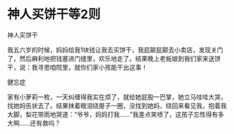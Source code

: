 # 神人买饼干等2则

神人买饼干

我五六岁的时候，妈妈给我1块钱让我去买饼干，我屁颠屁颠去小卖店，发现关门了，然后麻利地把钱塞进门缝里，欢乐地走了。结果晚上老板娘到我们家来送饼干，说：我寻思咱院里，就你们家小孩能干出这事！

健忘症

家有小萝莉一枚，一天纠缠得我实在烦了，就给她屁股一巴掌，她立马哇哇大哭，找她妈告状去了。结果抹着眼泪绕屋子一圈，没找到她妈，绕回来看见我，抱着我大脚，梨花带雨地哭道：“爷爷，妈妈打我……”我差点笑喷了，这孩子忘性得有多大啊……还有救吗？